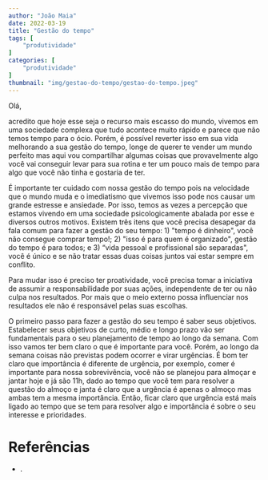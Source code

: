 ```yaml
---
author: "João Maia"
date: 2022-03-19
title: "Gestão do tempo"
tags: [
    "produtividade"
]
categories: [
    "produtividade"
]
thumbnail: "img/gestao-do-tempo/gestao-do-tempo.jpeg"
---
```


Olá,

acredito que hoje esse seja o recurso mais escasso do mundo, vivemos em uma sociedade complexa que tudo acontece muito rápido e parece que não temos tempo para o ócio. Porém, é possível reverter isso em sua vida melhorando a sua gestão do tempo, longe de querer te vender um mundo perfeito mas aqui vou compartilhar algumas coisas que provavelmente algo você vai conseguir levar para sua rotina e ter um pouco mais de tempo para algo que você não tinha e gostaria de ter.

É importante ter cuidado com nossa gestão do tempo pois na velocidade que o mundo muda e o imediatismo que vivemos isso pode nos causar um grande estresse e ansiedade. Por isso, temos as vezes a percepção que estamos vivendo em uma sociedade psicologicamente abalada por esse e diversos outros motivos. Existem três itens que você precisa desapegar da fala comum para fazer a gestão do seu tempo: 1) "tempo é dinheiro", você não consegue comprar tempo!; 2) "isso é para quem é organizado", gestão do tempo é para todos; e 3) “vida pessoal e profissional são separadas", você é único e se não tratar essas duas coisas juntos vai estar sempre em conflito.

Para mudar isso é preciso ter proatividade, você precisa tomar a iniciativa de assumir a responsabilidade por suas ações, independente de ter ou não culpa nos resultados. Por mais que o meio externo possa influenciar nos resultados ele não é responsável pelas suas escolhas.

O primeiro passo para fazer a gestão do seu tempo é saber seus objetivos. Estabelecer seus objetivos de curto, médio e longo prazo vão ser fundamentais para o seu planejamento de tempo ao longo da semana. Com isso vamos ter bem claro o que é importante para você. Porém, ao longo da semana coisas não previstas podem ocorrer e virar urgências. É bom ter claro que importância é diferente de urgência, por exemplo, comer é importante para nossa sobrevivência, você não se planejou para almoçar e jantar hoje e já são 11h, dado ao tempo que você tem para resolver a questão do almoço e janta é claro que a urgência é apenas o almoço mas ambas tem a mesma importância. Então, ficar claro que urgência está mais ligado ao tempo que se tem para resolver algo e importância é sobre o seu interesse e prioridades.



# Referências

- .